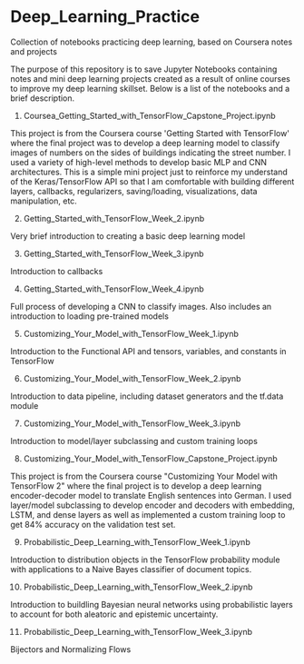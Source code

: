 # Deep_Learning_Practice
Collection of notebooks practicing deep learning, based on Coursera notes and projects

The purpose of this repository is to save Jupyter Notebooks containing notes and mini deep learning projects created as a result of online courses to improve my deep learning skillset.  Below is a list of the notebooks and a brief description.

1. Coursea_Getting_Started_with_TensorFlow_Capstone_Project.ipynb

This project is from the Coursera course 'Getting Started with TensorFlow' where the final project was to develop a deep learning model to classify images of numbers on the sides of buildings indicating the street number.  I used a variety of high-level methods to develop basic MLP and CNN architectures.  This is a simple mini project just to reinforce my understand of the Keras/TensorFlow API so that I am comfortable with building different layers, callbacks, regularizers, saving/loading, visualizations, data manipulation, etc.

2. Getting_Started_with_TensorFlow_Week_2.ipynb

Very brief introduction to creating a basic deep learning model

3. Getting_Started_with_TensorFlow_Week_3.ipynb

Introduction to callbacks

4. Getting_Started_with_TensorFlow_Week_4.ipynb

Full process of developing a CNN to classify images. Also includes an introduction to loading pre-trained models

5. Customizing_Your_Model_with_TensorFlow_Week_1.ipynb

Introduction to the Functional API and tensors, variables, and constants in TensorFlow

6. Customizing_Your_Model_with_TensorFlow_Week_2.ipynb

Introduction to data pipeline, including dataset generators and the tf.data module

7. Customizing_Your_Model_with_TensorFlow_Week_3.ipynb

Introduction to model/layer subclassing and custom training loops

8. Customizing_Your_Model_with_TensorFlow_Capstone_Project.ipynb

This project is from the Coursera course "Customizing Your Model with TensorFlow 2" where the final project is to develop a deep learning encoder-decoder model to translate English sentences into German.  I used layer/model subclassing to develop encoder and decoders with embedding, LSTM, and dense layers as well as implemented a custom training loop to get 84% accuracy on the validation test set.

9. Probabilistic_Deep_Learning_with_TensorFlow_Week_1.ipynb

Introduction to distribution objects in the TensorFlow probability module with applications to a Naive Bayes classifier of document topics.

10. Probabilistic_Deep_Learning_with_TensorFlow_Week_2.ipynb

Introduction to buildling Bayesian neural networks using probabilistic layers to account for both aleatoric and epistemic uncertainty.

11. Probabilistic_Deep_Learning_with_TensorFlow_Week_3.ipynb

Bijectors and Normalizing Flows
